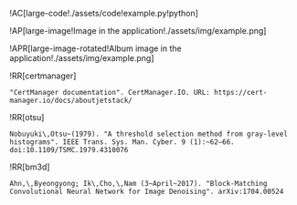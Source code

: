 !AC[large-code!./assets/code!example.py!python]

!AP[large-image!Image in the application!./assets/img/example.png]

!APR[large-image-rotated!Album image in the application!./assets/img/example.png]

!RR[certmanager]

```ref
"CertManager documentation". CertManager.IO. URL: https://cert-manager.io/docs/aboutjetstack/
```

!RR[otsu]

```ref
Nobuyuki\,Otsu~(1979). "A threshold selection method from gray-level histograms". IEEE Trans. Sys. Man. Cyber. 9 (1):~62–66. doi:10.1109/TSMC.1979.4310076
```

!RR[bm3d]

```ref
Ahn,\,Byeongyong; Ik\,Cho,\,Nam (3~April~2017). "Block-Matching Convolutional Neural Network for Image Denoising". arXiv:1704.00524
```
